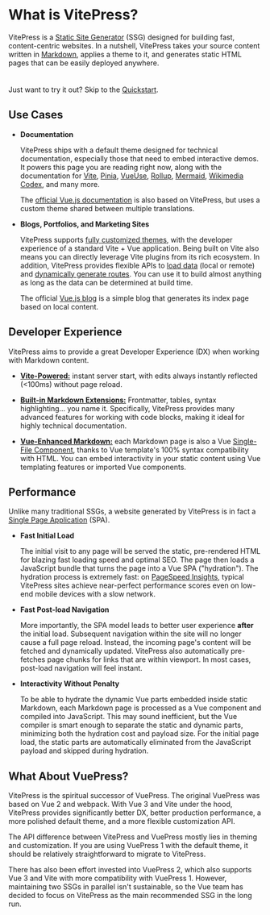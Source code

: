 # What is VitePress?

VitePress is a [Static Site Generator](https://en.wikipedia.org/wiki/Static_site_generator) (SSG) designed for building fast, content-centric websites.
In a nutshell, VitePress takes your source content written in [Markdown](https://en.wikipedia.org/wiki/Markdown), applies a theme to it, and generates static HTML pages that can be easily deployed anywhere.

<div class="tip custom-block" style="padding-top: 8px">

Just want to try it out? Skip to the [Quickstart](./getting-started).

</div>

## Use Cases

- **Documentation**

  VitePress ships with a default theme designed for technical documentation, especially those that need to embed interactive demos.
  It powers this page you are reading right now, along with the documentation for [Vite](https://vitejs.dev/), [Pinia](https://pinia.vuejs.org/), [VueUse](https://vueuse.org/), [Rollup](https://rollupjs.org/), [Mermaid](https://mermaid.js.org/), [Wikimedia Codex](https://doc.wikimedia.org/codex/latest/), and many more.

  The [official Vue.js documentation](https://vuejs.org/) is also based on VitePress, but uses a custom theme shared between multiple translations.

- **Blogs, Portfolios, and Marketing Sites**

  VitePress supports [fully customized themes](./custom-theme), with the developer experience of a standard Vite + Vue application.
  Being built on Vite also means you can directly leverage Vite plugins from its rich ecosystem.
  In addition, VitePress provides flexible APIs to [load data](./data-loading) (local or remote) and [dynamically generate routes](./routing#dynamic-routes). You can use it to build almost anything as long as the data can be determined at build time.

  The official [Vue.js blog](https://blog.vuejs.org/) is a simple blog that generates its index page based on local content.

## Developer Experience

VitePress aims to provide a great Developer Experience (DX) when working with Markdown content.

- **[Vite-Powered:](https://vitejs.dev/)** instant server start, with edits always instantly reflected (<100ms) without page reload.

- **[Built-in Markdown Extensions:](./markdown)** Frontmatter, tables, syntax highlighting... you name it.
  Specifically, VitePress provides many advanced features for working with code blocks, making it ideal for highly technical documentation.

- **[Vue-Enhanced Markdown:](./using-vue)** each Markdown page is also a Vue [Single-File Component](https://vuejs.org/guide/scaling-up/sfc.html), thanks to Vue template's 100% syntax compatibility with HTML.
  You can embed interactivity in your static content using Vue templating features or imported Vue components.

## Performance

Unlike many traditional SSGs, a website generated by VitePress is in fact a [Single Page Application](https://en.wikipedia.org/wiki/Single-page_application) (SPA).

- **Fast Initial Load**

  The initial visit to any page will be served the static, pre-rendered HTML for blazing fast loading speed and optimal SEO.
  The page then loads a JavaScript bundle that turns the page into a Vue SPA ("hydration"). The hydration process is extremely fast: on [PageSpeed Insights](https://pagespeed.web.dev/report?url=https%3A%2F%2Fvitepress.dev%2F), typical VitePress sites achieve near-perfect performance scores even on low-end mobile devices with a slow network.

- **Fast Post-load Navigation**

  More importantly, the SPA model leads to better user experience **after** the initial load.
  Subsequent navigation within the site will no longer cause a full page reload. Instead, the incoming page's content will be fetched and dynamically updated.
  VitePress also automatically pre-fetches page chunks for links that are within viewport.
  In most cases, post-load navigation will feel instant.

- **Interactivity Without Penalty**

  To be able to hydrate the dynamic Vue parts embedded inside static Markdown, each Markdown page is processed as a Vue component and compiled into JavaScript.
  This may sound inefficient, but the Vue compiler is smart enough to separate the static and dynamic parts, minimizing both the hydration cost and payload size.
  For the initial page load, the static parts are automatically eliminated from the JavaScript payload and skipped during hydration.

## What About VuePress?

VitePress is the spiritual successor of VuePress.
The original VuePress was based on Vue 2 and webpack.
With Vue 3 and Vite under the hood, VitePress provides significantly better DX, better production performance, a more polished default theme, and a more flexible customization API.

The API difference between VitePress and VuePress mostly lies in theming and customization.
If you are using VuePress 1 with the default theme, it should be relatively straightforward to migrate to VitePress.

There has also been effort invested into VuePress 2, which also supports Vue 3 and Vite with more compatibility with VuePress 1.
However, maintaining two SSGs in parallel isn't sustainable, so the Vue team has decided to focus on VitePress as the main recommended SSG in the long run.
